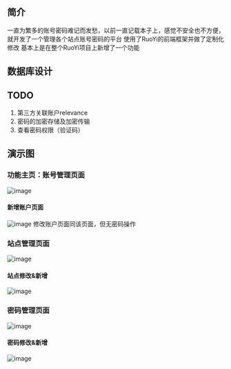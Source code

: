 ## 简介

一直为繁多的账号密码难记而发愁，以前一直记载本子上，感觉不安全也不方便，就开发了一个管理各个站点账号密码的平台
使用了RuoYi的前端框架并做了定制化修改
基本上是在整个RuoYi项目上新增了一个功能

## 数据库设计


## TODO
1. 第三方关联账户relevance
2. 密码的加密存储及加密传输
3. 查看密码权限（验证码）

## 演示图

### 功能主页：账号管理页面
![image](https://user-images.githubusercontent.com/38723278/124927448-3e68b180-e031-11eb-8d1a-f0f22bca600f.png)

#### 新增账户页面
![image](https://user-images.githubusercontent.com/38723278/124927668-78d24e80-e031-11eb-97d0-879677ecd9b6.png)
修改账户页面同该页面，但无密码操作

### 站点管理页面
![image](https://user-images.githubusercontent.com/38723278/124927874-ad460a80-e031-11eb-8f9d-684c09ff9cc5.png)

#### 站点修改&新增
![image](https://user-images.githubusercontent.com/38723278/124927931-bdf68080-e031-11eb-90ce-ea7ad910e638.png)

### 密码管理页面
![image](https://user-images.githubusercontent.com/38723278/124928137-f1390f80-e031-11eb-9676-024352ed52a8.png)

#### 密码修改&新增
![image](https://user-images.githubusercontent.com/38723278/124928671-63115900-e032-11eb-9c53-6b26181da9bf.png)
